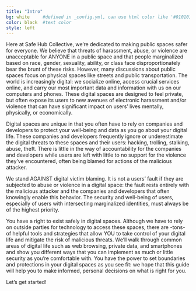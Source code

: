 ```yaml
---
title: "Intro"
bg: white     #defined in _config.yml, can use html color like '#010101'
color: black  #text color
style: left
---
```


Here at Safe Hub Collective, we’re dedicated to making public spaces safer for everyone. We believe that threats of harassment, abuse, or violence are unacceptable for ANYONE in a public space and that people marginalized based on race, gender, sexuality, ability, or class face disproportionately bear the brunt of these risks. However, many discussions about public spaces focus on physical spaces like streets and public transportation. The world is increasingly digital: we socialize online, access crucial services online, and carry our most important data and information with us on our computers and phones. These digital spaces are designed to feel private, but often expose its users to new avenues of electronic harassment and/or violence that can have significant impact on users’ lives mentally, physically, or economically.

Digital spaces are unique in that you often have to rely on companies and developers to protect your well-being and data as you go about your digital life. These companies and developers frequently ignore or underestimate the digital threats to these spaces and their users: hacking, trolling, stalking, abuse, theft. There is little in the way of accountability for the companies and developers while users are left with little to no support for the violence they’ve encountered, often being blamed for actions of the malicious attacker.

We stand AGAINST digital victim blaming. It is not a users’ fault if they are subjected to abuse or violence in a digital space: the fault rests entirely with the malicious attacker and the companies and developers that often knowingly enable this behavior. The security and well-being of users, especially of users with intersecting marginalized identities, must always be of the highest priority.

You have a right to exist safely in digital spaces. Although we have to rely on outside parties for technology to access these spaces, there are -tons- of helpful tools and strategies that allow YOU to take control of your digital life and mitigate the risk of malicious threats. We’ll walk through common areas of digital life such as web browsing, private data, and smartphones and show you different ways that you can implement as much or little security as you’re comfortable with. You have the power to set boundaries and protections in your digital spaces as you see fit: we hope that this guide will help you to make informed, personal decisions on what is right for you.

Let’s get started!